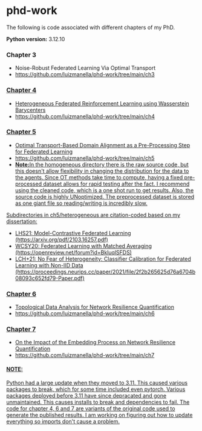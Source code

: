 # phd-work
The following is code associated with different chapters of my PhD.

<p><strong>Python version:</strong> 3.12.10 </p>

<h3>Chapter 3</h3>
<ul>
    <li>Noise-Robust Federated Learning Via Optimal Transport</li>
    <li><a href="https://github.com/luizmanella/phd-work/tree/main/ch3">https://github.com/luizmanella/phd-work/tree/main/ch3</li>
</ul>

<h3>Chapter 4</h3>
<ul>
    <li>Heterogeneous Federated Reinforcement Learning using Wasserstein Barycenters</li>
    <li><a href="https://github.com/luizmanella/phd-work/tree/main/ch4">https://github.com/luizmanella/phd-work/tree/main/ch4</li>
</ul>

<h3>Chapter 5</h3>
<ul>
    <li>Optimal Transport-Based Domain Alignment as a Pre-Processing Step for Federated Learning</li>
    <li><a href="https://github.com/luizmanella/phd-work/tree/main/ch5">https://github.com/luizmanella/phd-work/tree/main/ch5</li>
    <li><strong>Note:</strong>In the homogeneous directory there is the raw source code, but this doesn't allow flexibility in changing the distribution for the data to the agents. Since OT methods take time to compute, having a fixed pre-processed dataset allows for rapid testing after the fact. I recommend using the cleaned code, which is a one shot run to get results. Also, the source code is highly UNoptimized. The preprocessed dataset is stored as one giant file so reading/writing is incredibly slow.</li>
</ul>
Subdirectories in ch5/heterogeneous are citation-coded based on my dissertation:
<ul>
    <li>
        LHS21: Model-Contrastive Federated Learning (https://arxiv.org/pdf/2103.16257.pdf)</li>
    <li>
        WCSY20: Federated Learning with Matched Averaging (https://openreview.net/forum?id=BkluqlSFDS)
    </li>
    <li>
        LCH+21: No Fear of Heterogeneity: Classifier Calibration for Federated Learning with Non-IID Data (https://proceedings.neurips.cc/paper/2021/file/2f2b265625d76a6704b08093c652fd79-Paper.pdf)
    </li>
</ul>

<h3>Chapter 6</h3>
<ul>
    <li>Topological Data Analysis for Network Resilience Quantification</li>
    <li><a href="https://github.com/luizmanella/phd-work/tree/main/ch6">https://github.com/luizmanella/phd-work/tree/main/ch6</li>
</ul>

<h3>Chapter 7</h3>
<ul>
    <li>On the Impact of the Embedding Process on Network Resilience Quantification</li>
    <li><a href="https://github.com/luizmanella/phd-work/tree/main/ch7">https://github.com/luizmanella/phd-work/tree/main/ch7</li>
</ul>


<h4>NOTE:</h4>
Python had a large update when they moved to 3.11. This caused various packages to break, which for some time included even pytorch. Various packages deployed before 3.11 have since depracated and gone unmaintained.
This causes installs to break and dependencies to fail. The code for chapter 4, 6 and 7 are variants of the original code used to generate the published results. I am working on figuring out how to update everything
so imports don't cause a problem.